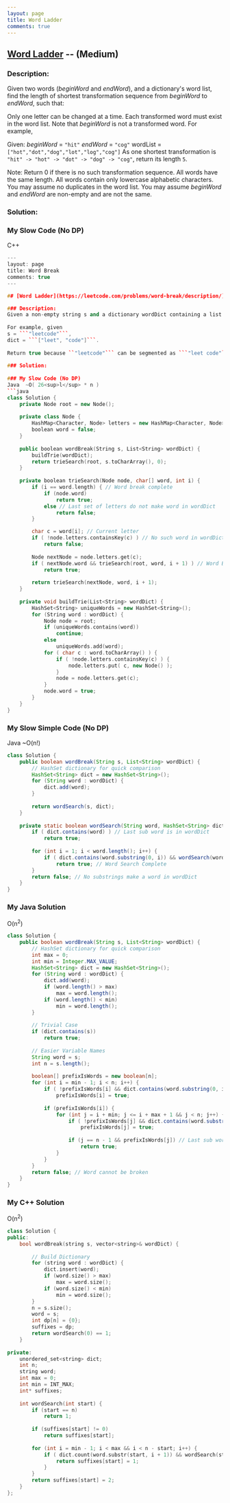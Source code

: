 ```yaml
---
layout: page
title: Word Ladder
comments: true
---
```


## [Word Ladder](https://leetcode.com/problems/word-ladder/description/) -- (Medium)

### Description:
Given two words (*beginWord* and *endWord*), and a dictionary's word list, find the length of shortest transformation sequence from *beginWord* to *endWord*, such that:  
  
Only one letter can be changed at a time.
Each transformed word must exist in the word list. Note that *beginWord* is not a transformed word.
For example,

Given:
*beginWord* = ```"hit"```
*endWord* = ```"cog"```
wordList = ```["hot","dot","dog","lot","log","cog"]```
As one shortest transformation is ```"hit" -> "hot" -> "dot" -> "dog" -> "cog"```,
return its length ```5```.

Note:
Return 0 if there is no such transformation sequence.
All words have the same length.
All words contain only lowercase alphabetic characters.
You may assume no duplicates in the word list.
You may assume *beginWord* and *endWord* are non-empty and are not the same.
  
### Solution:  
  
### My Slow Code (No DP)  
C++
```c++
---
layout: page
title: Word Break
comments: true
---

## [Word Ladder](https://leetcode.com/problems/word-break/description/) -- (Medium)

### Description:
Given a non-empty string s and a dictionary wordDict containing a list of non-empty words, determine if s can be segmented into a space-separated sequence of one or more dictionary words. You may assume the dictionary does not contain duplicate words.  
  
For example, given  
s = ```"leetcode"```,  
dict = ```["leet", "code"]```.  
  
Return true because ``"leetcode"``` can be segmented as ```"leet code"```.  
  
### Solution:  
  
### My Slow Code (No DP)  
Java  ~O( 26<sup>l</sup> * n )  
```java
class Solution {
    private Node root = new Node();
    
    private class Node {
        HashMap<Character, Node> letters = new HashMap<Character, Node>();
        boolean word = false;
    }
    
    public boolean wordBreak(String s, List<String> wordDict) {
        buildTrie(wordDict);
        return trieSearch(root, s.toCharArray(), 0);
    }
    
    private boolean trieSearch(Node node, char[] word, int i) {
        if (i == word.length) { // Word break complete
            if (node.word)
                return true;
            else // Last set of letters do not make word in wordDict
                return false;
        }

        char c = word[i]; // Current letter        
        if ( !node.letters.containsKey(c) ) // No such word in wordDict
            return false;
        
        Node nextNode = node.letters.get(c);
        if ( nextNode.word && trieSearch(root, word, i + 1) ) // Word Break
            return true;
        
        return trieSearch(nextNode, word, i + 1);
    }
    
    private void buildTrie(List<String> wordDict) {
        HashSet<String> uniqueWords = new HashSet<String>();
        for (String word : wordDict) {
            Node node = root;
            if (uniqueWords.contains(word))
                continue;
            else
                uniqueWords.add(word);
            for ( char c : word.toCharArray() ) {
                if ( !node.letters.containsKey(c) ) {
                    node.letters.put( c, new Node() );
                }
                node = node.letters.get(c);
            }
            node.word = true;
        }
    }
}
```

### My Slow Simple Code (No DP)  
Java ~O(n!)  
```java
class Solution {
    public boolean wordBreak(String s, List<String> wordDict) {
        // HashSet dictionary for quick comparison
        HashSet<String> dict = new HashSet<String>();
        for (String word : wordDict) {
            dict.add(word);
        }
        
        return wordSearch(s, dict);
    }
    
    private static boolean wordSearch(String word, HashSet<String> dict) {
        if ( dict.contains(word) ) // Last sub word is in wordDict
            return true;
        
        for (int i = 1; i < word.length(); i++) {
            if ( dict.contains(word.substring(0, i)) && wordSearch(word.substring(i), dict) )
                return true; // Word Search Complete
        }
        return false; // No substrings make a word in wordDict
    }
}
```

### My Java Solution  
O(n<sup>2</sup>)  
```java
class Solution {
    public boolean wordBreak(String s, List<String> wordDict) {
        // HashSet dictionary for quick comparison
        int max = 0;
        int min = Integer.MAX_VALUE;
        HashSet<String> dict = new HashSet<String>();
        for (String word : wordDict) {
            dict.add(word);
            if (word.length() > max)
                max = word.length();
            if (word.length() < min)
                min = word.length();
        }
        
        // Trivial Case
        if (dict.contains(s))
            return true;
        
        // Easier Variable Names
        String word = s;
        int n = s.length();
        
        boolean[] prefixIsWords = new boolean[n];
        for (int i = min - 1; i < n; i++) {
            if ( !prefixIsWords[i] && dict.contains(word.substring(0, i + 1)) )
                prefixIsWords[i] = true;
            
            if (prefixIsWords[i]) {
                for (int j = i + min; j <= i + max + 1 && j < n; j++) {
                    if ( !prefixIsWords[j] && dict.contains(word.substring(i + 1, j + 1)) )
                        prefixIsWords[j] = true;
                    
                    if (j == n - 1 && prefixIsWords[j]) // Last sub word is in wordDict
                        return true;
                }
            }
        }
        return false; // Word cannot be broken
    }
}
```

### My C++ Solution  
O(n<sup>2</sup>)  
```c++
class Solution {
public:
    bool wordBreak(string s, vector<string>& wordDict) {
        
        // Build Dictionary
        for (string word : wordDict) {
            dict.insert(word);
            if (word.size() > max)
                max = word.size();
            if (word.size() < min)
                min = word.size();
        }
        n = s.size();
        word = s;
        int dp[n] = {0};
        suffixes = dp;
        return wordSearch(0) == 1;
    }
    
private:
    unordered_set<string> dict;
    int n;
    string word;
    int max = 0;
    int min = INT_MAX;
    int* suffixes;
    
    int wordSearch(int start) {        
        if (start == n) 
            return 1;
        
        if (suffixes[start] != 0) 
            return suffixes[start];
        
        for (int i = min - 1; i < max && i < n - start; i++) {
            if ( dict.count(word.substr(start, i + 1)) && wordSearch(start + i + 1) == 1 ) { 
                return suffixes[start] = 1;
            }
        }
        return suffixes[start] = 2;
    }
};
```

```
